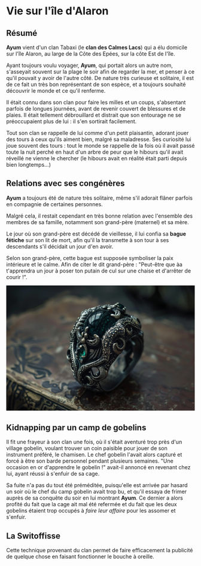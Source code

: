 # Vie sur l'île d'Alaron

## Résumé
**Ayum** vient d'un clan Tabaxi (le **clan des Calmes Lacs**) qui a élu domicile sur l'île Alaron, au large de la Côte des Epées, sur la côte Est de l'île. 

Ayant toujours voulu voyager, **Ayum**, qui portait alors un autre nom, s'asseyait souvent sur la plage le soir afin de regarder la mer, et penser à ce qu'il pouvait y avoir de l'autre côté. De nature très curieuse et solitaire, il est de ce fait un très bon représentant de son espèce, et a toujours souhaité découvrir le monde et ce qu'il renferme. 

Il était connu dans son clan pour faire les milles et un coups, s'absentant parfois de longues journées, avant de revenir couvert de blessures et de plaies. Il était tellement débrouillard et distrait que son entourage ne se préoccupaient plus de lui : il s'en sortirait facilement.

Tout son clan se rappelle de lui comme d'un petit plaisantin, adorant jouer des tours à ceux qu'ils aiment bien, malgré sa maladresse. Ses curiosité lui joue souvent des tours : tout le monde se rappelle de la fois où il avait passé toute la nuit perché en haut d'un arbre de peur que le hibours qu'il avait réveillé ne vienne le chercher (le hibours avait en réalité était parti depuis bien longtemps...)

## Relations avec ses congénères
**Ayum** a toujours été de nature très solitaire, même s'il adorait flâner parfois en compagnie de certaines personnes. 

Malgré cela, il restait cependant en très bonne relation avec l'ensemble des membres de sa famille, notamment son grand-père (maternel) et sa mère. 

Le jour où son grand-père est décédé de vieillesse, il lui confia sa **bague fétiche** sur son lit de mort, afin  qu'il la transmette à son tour à ses descendants s'il décidait un jour d'en avoir.

Selon son grand-père, cette bague est supposée symboliser la paix intérieure et le calme. Afin de citer le dit grand-père : "Peut-être que àa t'apprendra un jour à poser ton putain de cul sur une chaise et d'arrêter de courir !".

![Bague](../../_images/bague.png)

## Kidnapping par un camp de gobelins

Il fit une frayeur à son clan une fois, où il s'était aventuré trop près d'un village gobelin, voulant trouver un coin paisible pour jouer de son instrument préféré, le chamisen. Le chef gobelin l'avait alors capturé et forcé à être son barde personnel pendant plusieurs semaines. "Une occasion en or d'apprendre le gobelin !" avait-il annoncé en revenant chez lui, ayant réussi à s'enfuir de sa cage. 

Sa fuite n'a pas du tout été préméditée, puisqu'elle est arrivée par hasard un soir où le chef du camp gobelin avait trop bu, et qu'il essaya de frimer auprès de sa conquête du soir en lui montrant **Ayum**. Ce dernier a alors profité du fait que la cage ait mal été refermée et du fait que les deux gobelins étaient trop occupés à *faire leur affaire* pour les assomer et s'enfuir.

## La Switoffisse
Cette technique provenant du clan permet de faire efficacement la publicité de quelque chose en faisant fonctionner le bouche à oreille.
